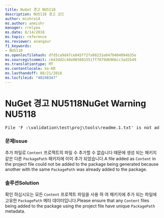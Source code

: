 ```yaml
---
title: NuGet 경고 NU5118
description: NU5118 경고 코드
author: mishra14
ms.author: anmishr
manager: rrelyea
ms.date: 8/14/2018
ms.topic: reference
ms.reviewer: anangaur
f1_keywords:
- NU5118
ms.openlocfilehash: dfd5ca9d47ce045ff2fa98231e0470404094b35e
ms.sourcegitcommit: c643dd2c44e085601551ff7079d696bcc3ad2b49
ms.translationtype: MT
ms.contentlocale: ko-KR
ms.lasthandoff: 08/21/2018
ms.locfileid: "40248347"
---
```

# <a name="nuget-warning-nu5118"></a><span data-ttu-id="08c83-103">NuGet 경고 NU5118</span><span class="sxs-lookup"><span data-stu-id="08c83-103">NuGet Warning NU5118</span></span>
<pre>File 'F :\validation\test\proj\tools\readme.1.txt' is not added because the package already contains file 'tools\readme.txt'</pre>

### <a name="issue"></a><span data-ttu-id="08c83-104">문제</span><span class="sxs-lookup"><span data-stu-id="08c83-104">Issue</span></span>

<span data-ttu-id="08c83-105">추가 파일로 `Content` 프로젝트의 파일 수 추가할 수 없습니다 때문에 생성 되는 패키지 같은 다른 `PackagePath` 패키지에 이미 추가 되었습니다.</span><span class="sxs-lookup"><span data-stu-id="08c83-105">A file added as `Content` in the project file could not be added to the package being generated because another with the same `PackagePath` was already added to the package.</span></span>


### <a name="solution"></a><span data-ttu-id="08c83-106">솔루션</span><span class="sxs-lookup"><span data-stu-id="08c83-106">Solution</span></span>

<span data-ttu-id="08c83-107">확인 하십시오는 모든 `Content` 프로젝트 파일을 사용 하 여 패키지에 추가 되는 파일에 고유한 `PackagePath` 메타 데이터입니다.</span><span class="sxs-lookup"><span data-stu-id="08c83-107">Please ensure that any `Content` files being added to the package using the project file have unique `PackagePath` metadata.</span></span>

